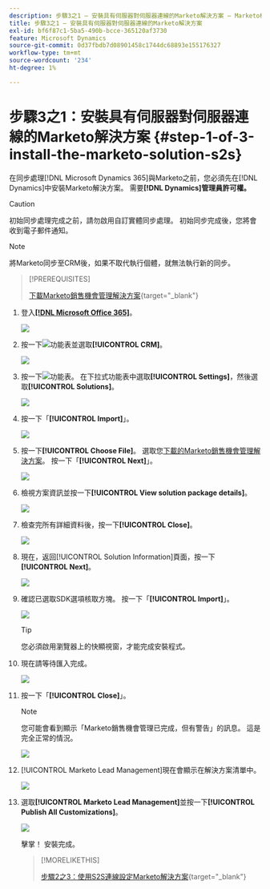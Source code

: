 ```yaml
---
description: 步驟3之1 — 安裝具有伺服器對伺服器連線的Marketo解決方案 — Marketo檔案 — 產品檔案
title: 步驟3之1 — 安裝具有伺服器對伺服器連線的Marketo解決方案
exl-id: bf6f87c1-5ba5-490b-bcce-365120af3730
feature: Microsoft Dynamics
source-git-commit: 0d37fbdb7d08901458c1744dc68893e155176327
workflow-type: tm+mt
source-wordcount: '234'
ht-degree: 1%

---
```


# 步驟3之1：安裝具有伺服器對伺服器連線的Marketo解決方案 {#step-1-of-3-install-the-marketo-solution-s2s}

在同步處理[!DNL Microsoft Dynamics 365]與Marketo之前，您必須先在[!DNL Dynamics]中安裝Marketo解決方案。 需要&#x200B;**[!DNL Dynamics]管理員許可權。**

>[!CAUTION]
>
>初始同步處理完成之前，請勿啟用自訂實體同步處理。 初始同步完成後，您將會收到電子郵件通知。

>[!NOTE]
>
>將Marketo同步至CRM後，如果不取代執行個體，就無法執行新的同步。

>[!PREREQUISITES]
>
>[下載Marketo銷售機會管理解決方案](/help/marketo/product-docs/crm-sync/microsoft-dynamics-sync/sync-setup/download-the-marketo-lead-management-solution.md){target="_blank"}

1. 登入&#x200B;**[[!DNL Microsoft Office 365]](https://login.microsoftonline.com/)**。

   ![](assets/image2015-3-16-15-3a58-3a55.png)

1. 按一下![](assets/image2015-3-16-16-3a1-3a13.png)功能表並選取&#x200B;**[!UICONTROL CRM]**。

   ![](assets/image2015-3-16-16-3a0-3a10.png)

1. 按一下![](assets/image2015-5-13-10-3a5-3a8.png)功能表。 在下拉式功能表中選取&#x200B;**[!UICONTROL Settings]**，然後選取&#x200B;**[!UICONTROL Solutions]**。

   ![](assets/image2015-5-13-10-3a4-3a1.png)

1. 按一下「**[!UICONTROL Import]**」。

   ![](assets/image2015-3-19-8-3a34-3a8.png)

1. 按一下&#x200B;**[!UICONTROL Choose File]**。 選取您[下載的Marketo銷售機會管理解決方案](/help/marketo/product-docs/crm-sync/microsoft-dynamics-sync/sync-setup/download-the-marketo-lead-management-solution.md)。 按一下「**[!UICONTROL Next]**」。

   ![](assets/image2015-10-9-14-3a44-3a14.png)

1. 檢視方案資訊並按一下&#x200B;**[!UICONTROL View solution package details]**。

   ![](assets/image2015-10-9-15-3a4-3a16.png)

1. 檢查完所有詳細資料後，按一下&#x200B;**[!UICONTROL Close]**。

   ![](assets/image2015-10-9-14-3a57-3a3.png)

1. 現在，返回[!UICONTROL Solution Information]頁面，按一下&#x200B;**[!UICONTROL Next]**。

   ![](assets/image2015-10-9-14-3a59-3a24.png)

1. 確認已選取SDK選項核取方塊。 按一下「**[!UICONTROL Import]**」。

   ![](assets/image2015-10-9-15-3a7-3a12.png)

   >[!TIP]
   >
   >您必須啟用瀏覽器上的快顯視窗，才能完成安裝程式。

1. 現在請等待匯入完成。

   ![](assets/image2015-3-11-11-3a34-3a9.png)

1. 按一下「**[!UICONTROL Close]**」。

   >[!NOTE]
   >
   >您可能會看到顯示「Marketo銷售機會管理已完成，但有警告」的訊息。 這是完全正常的情況。

   ![](assets/image2015-3-13-9-3a54-3a39.png)

1. [!UICONTROL Marketo Lead Management]現在會顯示在解決方案清單中。

   ![](assets/image2015-3-19-8-3a40-3a38.png)

1. 選取&#x200B;**[!UICONTROL Marketo Lead Management]**&#x200B;並按一下&#x200B;**[!UICONTROL Publish All Customizations]**。

   ![](assets/image2015-3-19-8-3a41-3a21.png)

   擊掌！ 安裝完成。

   >[!MORELIKETHIS]
   >
   >[步驟2之3：使用S2S連線設定Marketo解決方案](/help/marketo/product-docs/crm-sync/microsoft-dynamics-sync/sync-setup/microsoft-dynamics-365-with-s2s-connection/step-2-of-3-set-up.md){target="_blank"}
